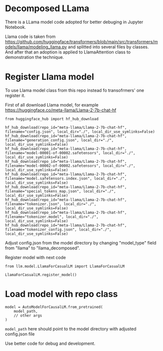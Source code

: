 # Decomposed LLama

There is a LLama model code adopted for better debuging in Jupyter Notebook.

Llama code is taken from https://github.com/huggingface/transformers/blob/main/src/transformers/models/llama/modeling_llama.py and splitted into several files by classes. And after that an adoption is applied to LlamaAttention class to demonstration the technique.

# Register Llama model

To use Llama model class from this repo instead fo transofrmers' one register it.

First of all download Llama model, for example https://huggingface.co/meta-llama/Llama-2-7b-chat-hf

```
from huggingface_hub import hf_hub_download

hf_hub_download(repo_id="meta-llama/Llama-2-7b-chat-hf", filename="config.json", local_dir="./", local_dir_use_symlinks=False)
hf_hub_download(repo_id="meta-llama/Llama-2-7b-chat-hf", filename="generation_config.json", local_dir="./", local_dir_use_symlinks=False)
hf_hub_download(repo_id="meta-llama/Llama-2-7b-chat-hf", filename="model-00001-of-00002.safetensors", local_dir="./", local_dir_use_symlinks=False)
hf_hub_download(repo_id="meta-llama/Llama-2-7b-chat-hf", filename="model-00002-of-00002.safetensors", local_dir="./", local_dir_use_symlinks=False)
hf_hub_download(repo_id="meta-llama/Llama-2-7b-chat-hf", filename="model.safetensors.index.json", local_dir="./", local_dir_use_symlinks=False)
hf_hub_download(repo_id="meta-llama/Llama-2-7b-chat-hf", filename="special_tokens_map.json", local_dir="./", local_dir_use_symlinks=False)
hf_hub_download(repo_id="meta-llama/Llama-2-7b-chat-hf", filename="tokenizer.json", local_dir="./", local_dir_use_symlinks=False)
hf_hub_download(repo_id="meta-llama/Llama-2-7b-chat-hf", filename="tokenizer.model", local_dir="./", local_dir_use_symlinks=False)
hf_hub_download(repo_id="meta-llama/Llama-2-7b-chat-hf", filename="tokenizer_config.json", local_dir="./", local_dir_use_symlinks=False)
```

Adjust config.json from the model directory by changing "model_type" field from "llama" to "llama_decomposed".

Register model with next code
```
from llm.model.LlamaForCasualLM import LlamaForCasualLM

LlamaForCasualLM.register_model()
```

# Load model with repo class

```
model = AutoModelForCausalLM.from_pretrained(
    model_path,
    // other args
)
```

`model_path` here should point to the model directory with adjusted config.json file

Use better code for debug and development.